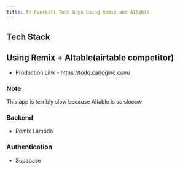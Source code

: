 ```yaml
---
title: An Overkill Todo Apps Using Remix and AITable
---
```

## Tech Stack
## Using Remix + AItable(airtable competitor)
- Production Link - https://todo.carlogino.com/
  
### Note
This app is terribly slow because AItable is so slooow

### Backend
- Remix Lambda
### Authentication
- Supabase